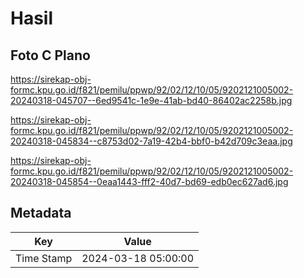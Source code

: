 # Hasil

## Foto C Plano

https://sirekap-obj-formc.kpu.go.id/f821/pemilu/ppwp/92/02/12/10/05/9202121005002-20240318-045707--6ed9541c-1e9e-41ab-bd40-86402ac2258b.jpg

https://sirekap-obj-formc.kpu.go.id/f821/pemilu/ppwp/92/02/12/10/05/9202121005002-20240318-045834--c8753d02-7a19-42b4-bbf0-b42d709c3eaa.jpg

https://sirekap-obj-formc.kpu.go.id/f821/pemilu/ppwp/92/02/12/10/05/9202121005002-20240318-045854--0eaa1443-fff2-40d7-bd69-edb0ec627ad6.jpg


## Metadata

| Key        | Value               |
| ---------- | ------------------- |
| Time Stamp | 2024-03-18 05:00:00 |



